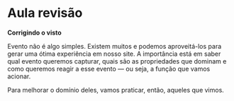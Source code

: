 # Aula revisão

**Corrigindo o visto** 

Evento não é algo simples. Existem muitos e podemos aproveitá-los para gerar uma ótima experiência em nosso site. A importância está em saber qual evento queremos capturar, quais são as propriedades que dominam e como queremos reagir a esse evento — ou seja, a função que vamos acionar.

Para melhorar o domínio deles, vamos praticar, então, aqueles que vimos.
